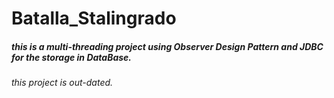 # Batalla_Stalingrado
##### this is a multi-threading project using Observer Design Pattern and JDBC for the storage in DataBase.


###### this project is out-dated.
